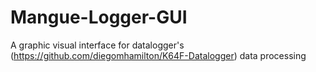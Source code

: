 # Mangue-Logger-GUI
A graphic visual interface for datalogger's (https://github.com/diegomhamilton/K64F-Datalogger) data processing
